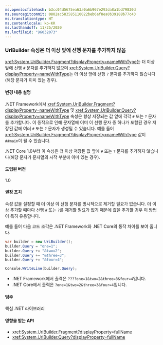 ```yaml
---
ms.openlocfilehash: b3cc04d5675ea63a0a6b967e293da8a1bd79830d
ms.sourcegitcommit: 0802ac583585110022beb6af8ea0b39188b77c43
ms.translationtype: HT
ms.contentlocale: ko-KR
ms.lasthandoff: 11/25/2020
ms.locfileid: "96032073"
---
```

### <a name="uribuilder-properties-no-longer-prepend-leading-characters"></a>UriBuilder 속성은 더 이상 앞에 선행 문자를 추가하지 않음

<xref:System.UriBuilder.Fragment?displayProperty=nameWithType>는 더 이상 앞에 선행 `#` 문자를 추가하지 않으며 <xref:System.UriBuilder.Query?displayProperty=nameWithType>는 더 이상 앞에 선행 `?` 문자를 추가하지 않습니다(해당 문자가 이미 있는 경우).

#### <a name="change-description"></a>변경 내용 설명

.NET Framework에서 <xref:System.UriBuilder.Fragment?displayProperty=nameWithType> 및 <xref:System.UriBuilder.Query?displayProperty=nameWithType> 속성은 항상 저장되는 값 앞에 각각 `#` 또는 `?` 문자를 추가합니다. 이 동작으로 인해 문자열에 이미 이 선행 문자 중 하나가 포함된 경우 저장된 값에 여러 `#` 또는 `?` 문자가 생성될 수 있습니다. 예를 들어 <xref:System.UriBuilder.Fragment?displayProperty=nameWithType> 값이 `##main`이 될 수 있습니다.

.NET Core 1.0부터 이 속성은 더 이상 저장된 값 앞에 `#` 또는 `?` 문자를 추가하지 않습니다(해당 문자가 문자열의 시작 부분에 이미 있는 경우).

#### <a name="version-introduced"></a>도입된 버전

1.0

#### <a name="recommended-action"></a>권장 조치

속성 값을 설정할 때 더 이상 이 선행 문자를 명시적으로 제거할 필요가 없습니다. 더 이상 추가할 때마다 선행 `#` 또는 `?`를 제거할 필요가 없기 때문에 값을 추가할 경우 이 방법이 특히 유용합니다.

예를 들어 다음 코드 조각은 .NET Framework와 .NET Core의 동작 차이를 보여 줍니다.

```csharp
var builder = new UriBuilder();
builder.Query = "one=1";
builder.Query += "&two=2";
builder.Query += "&three=3";
builder.Query += "&four=4";

Console.WriteLine(builder.Query);
```

- .NET Framework에서 출력은 `????one=1&two=2&three=3&four=4`입니다.
- .NET Core에서 출력은 `?one=1&two=2&three=3&four=4`입니다.

#### <a name="category"></a>범주

핵심 .NET 라이브러리

#### <a name="affected-apis"></a>영향을 받는 API

- <xref:System.UriBuilder.Fragment?displayProperty=fullName>
- <xref:System.UriBuilder.Query?displayProperty=fullName>

<!--

#### Affected APIs

- `T:System.UriBuilder.Fragment`
- `T:System.UriBuilder.Query`

-->
